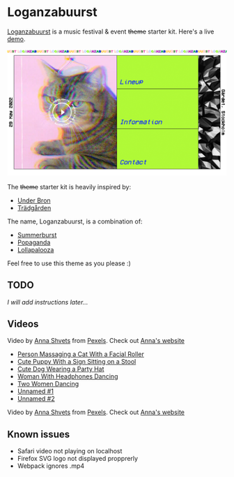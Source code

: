 # Loganzabuurst

[Loganzabuurst](https://github.andrewisen.se/loganzabuurst/html/) is a music festival &amp; event ~~theme~~ starter kit. Here's a live [demo](https://github.andrewisen.se/loganzabuurst/html/).

![Screenshot](/screenshots/screenshot-01.jpg?raw=true "Loganzabuurst")

The ~~theme~~ starter kit is heavily inspired by:

-   [Under Bron](https://www.underbron.com/)
-   [Trädgården](https://www.tradgarden.com/)

The name, Loganzabuurst, is a combination of:

-   [Summerburst](https://summerburst.se/)
-   [Popaganda](https://popaganda.se/)
-   [Lollapalooza](https://www.lollastockholm.com/)

Feel free to use this theme as you please :)

## TODO

_I will add instructions later..._

## Videos

Video by [Anna Shvets](https://www.pexels.com/@shvetsa) from [Pexels](https://www.pexels.com/).
Check out [Anna's website](http://annashvets.com/)

-   [Person Massaging a Cat With a Facial Roller](https://www.pexels.com/video/person-massaging-a-cat-with-a-facial-roller-4838258/)
-   [Cute Puppy With a Sign Sitting on a Stool](https://www.pexels.com/video/cute-puppy-with-a-sign-sitting-on-a-stool-4838317/)
-   [Cute Dog Wearing a Party Hat](https://www.pexels.com/video/cute-dog-wearing-a-party-hat-4772987/)
-   [Woman With Headphones Dancing](https://www.pexels.com/video/woman-with-headphones-dancing-4316088/)
-   [Two Women Dancing](https://www.pexels.com/video/two-women-dancing-4800576/)
-   [Unnamed #1](https://www.pexels.com/video/5460987/)
-   [Unnamed #2](https://www.pexels.com/video/5524951/)

Video by [Anna Shvets](https://www.pexels.com/@shvetsa) from [Pexels](https://www.pexels.com/).
Check out [Anna's website](http://annashvets.com/)

## Known issues

-   Safari video not playing on localhost
-   Firefox SVG logo not displayed propprerly
-   Webpack ignores .mp4
